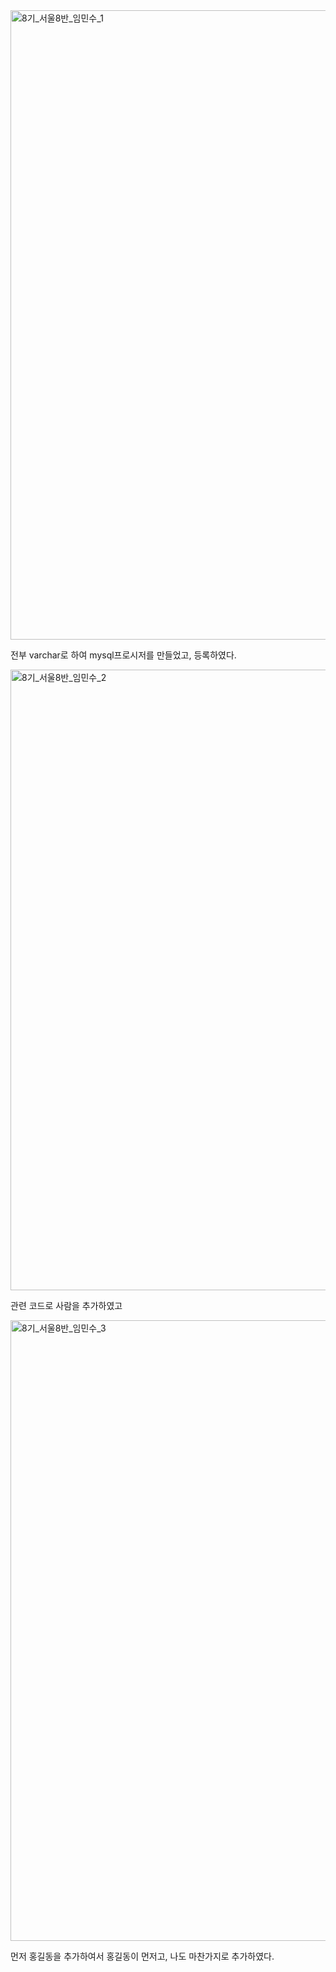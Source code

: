 <img width="1007" alt="8기_서울8반_임민수_1" src="https://user-images.githubusercontent.com/68771699/209986452-0de4e064-5c7b-49ca-b1db-1ad88bad028c.png">

전부 varchar로 하여 mysql프로시저를 만들었고, 등록하였다.

<img width="993" alt="8기_서울8반_임민수_2" src="https://user-images.githubusercontent.com/68771699/209986454-374aebed-7d9d-495c-acdc-275358ff4c15.png">

관련 코드로 사람을 추가하였고

<img width="993" alt="8기_서울8반_임민수_3" src="https://user-images.githubusercontent.com/68771699/209986456-3d13e35d-64c9-486d-91d1-b1efeb60d18f.png">

먼저 홍길동을 추가하여서 홍길동이 먼저고, 나도 마찬가지로 추가하였다.
